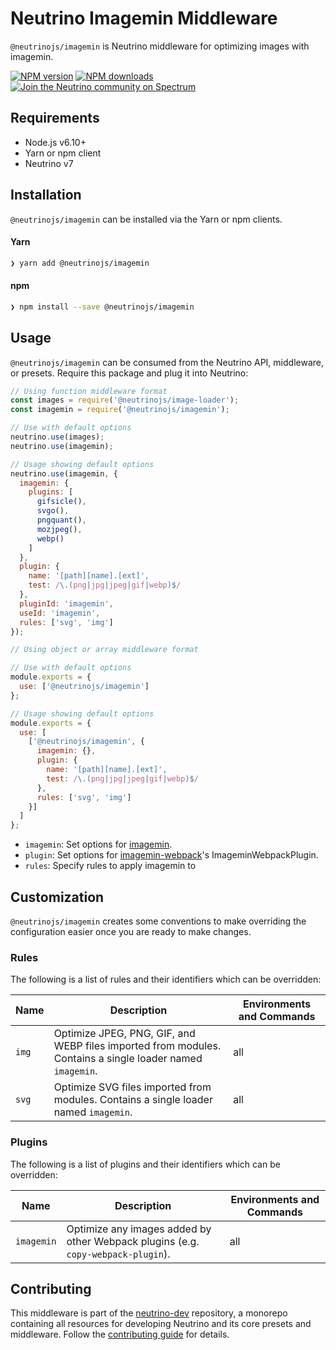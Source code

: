 # Neutrino Imagemin Middleware

`@neutrinojs/imagemin` is Neutrino middleware for optimizing images with imagemin.

[![NPM version][npm-image]][npm-url]
[![NPM downloads][npm-downloads]][npm-url]
[![Join the Neutrino community on Spectrum][spectrum-image]][spectrum-url]

## Requirements

- Node.js v6.10+
- Yarn or npm client
- Neutrino v7

## Installation

`@neutrinojs/imagemin` can be installed via the Yarn or npm clients.

#### Yarn

```bash
❯ yarn add @neutrinojs/imagemin
```

#### npm

```bash
❯ npm install --save @neutrinojs/imagemin
```

## Usage

`@neutrinojs/imagemin` can be consumed from the Neutrino API, middleware, or presets. Require this package
and plug it into Neutrino:

```js
// Using function middleware format
const images = require('@neutrinojs/image-loader');
const imagemin = require('@neutrinojs/imagemin');

// Use with default options
neutrino.use(images);
neutrino.use(imagemin);

// Usage showing default options
neutrino.use(imagemin, {
  imagemin: {
    plugins: [
      gifsicle(),
      svgo(),
      pngquant(),
      mozjpeg(),
      webp()
    ]
  },
  plugin: {
    name: '[path][name].[ext]',
    test: /\.(png|jpg|jpeg|gif|webp)$/
  },
  pluginId: 'imagemin',
  useId: 'imagemin',
  rules: ['svg', 'img']
});
```

```js
// Using object or array middleware format

// Use with default options
module.exports = {
  use: ['@neutrinojs/imagemin']
};

// Usage showing default options
module.exports = {
  use: [
    ['@neutrinojs/imagemin', {
      imagemin: {},
      plugin: {
        name: '[path][name].[ext]',
        test: /\.(png|jpg|jpeg|gif|webp)$/
      },
      rules: ['svg', 'img']
    }]
  ]
};
```

- `imagemin`: Set options for [imagemin](https://github.com/imagemin/imagemin#options).
- `plugin`: Set options for [imagemin-webpack](https://github.com/itgalaxy/imagemin-webpack#standalone-plugin)'s ImageminWebpackPlugin.
- `rules`: Specify rules to apply imagemin to

## Customization

`@neutrinojs/imagemin` creates some conventions to make overriding the configuration easier once you are
ready to make changes.

### Rules

The following is a list of rules and their identifiers which can be overridden:

| Name | Description | Environments and Commands |
| --- | --- | --- |
| `img` | Optimize JPEG, PNG, GIF, and WEBP files imported from modules. Contains a single loader named `imagemin`. | all |
| `svg` | Optimize SVG files imported from modules. Contains a single loader named `imagemin`. | all |

### Plugins

The following is a list of plugins and their identifiers which can be overridden:

| Name | Description | Environments and Commands |
| --- | --- | --- |
| `imagemin` | Optimize any images added by other Webpack plugins (e.g. `copy-webpack-plugin`). | all |

## Contributing

This middleware is part of the [neutrino-dev](https://github.com/mozilla-neutrino/neutrino-dev) repository, a monorepo
containing all resources for developing Neutrino and its core presets and middleware. Follow the
[contributing guide](https://neutrino.js.org/contributing) for details.

[npm-image]: https://img.shields.io/npm/v/@neutrinojs/imagemin.svg
[npm-downloads]: https://img.shields.io/npm/dt/@neutrinojs/imagemin.svg
[npm-url]: https://npmjs.org/package/@neutrinojs/imagemin
[spectrum-image]: https://withspectrum.github.io/badge/badge.svg
[spectrum-url]: https://spectrum.chat/neutrino
